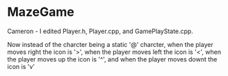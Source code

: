 # MazeGame

Cameron - I edited Player.h, Player.cpp, and GamePlayState.cpp.

Now instead of the charcter being a static '@' charcter, when the player moves right the icon is '>', when the player moves left the icon is '<', when the player moves up the icon is '^', and when the player moves downt the icon is 'v'
 
